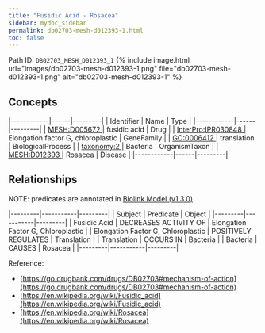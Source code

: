 ```yaml
---
title: "Fusidic Acid - Rosacea"
sidebar: mydoc_sidebar
permalink: db02703-mesh-d012393-1.html
toc: false 
---
```



Path ID: `DB02703_MESH_D012393_1`
{% include image.html url="images/db02703-mesh-d012393-1.png" file="db02703-mesh-d012393-1.png" alt="db02703-mesh-d012393-1" %}

## Concepts

|------------|------|---------|
| Identifier | Name | Type    |
|------------|------|---------|
| <a href="https://identifiers.org/MESH:D005672">MESH:D005672 </a> | fusidic acid | Drug |
| <a href="https://identifiers.org/InterPro:IPR030848">InterPro:IPR030848 </a> | Elongation factor G, chloroplastic | GeneFamily |
| <a href="https://identifiers.org/GO:0006412">GO:0006412 </a> | translation | BiologicalProcess |
| <a href="https://identifiers.org/taxonomy:2">taxonomy:2 </a> | Bacteria | OrganismTaxon |
| <a href="https://identifiers.org/MESH:D012393">MESH:D012393 </a> | Rosacea | Disease |
|------------|------|---------|

## Relationships


NOTE: predicates are annotated in <a href="https://github.com/biolink/biolink-model/releases/tag/v1.3.0">Biolink Model (v1.3.0)</a>

|---------|-----------|---------|
| Subject | Predicate | Object  |
|---------|-----------|---------|
| Fusidic Acid | DECREASES ACTIVITY OF | Elongation Factor G, Chloroplastic |
| Elongation Factor G, Chloroplastic | POSITIVELY REGULATES | Translation |
| Translation | OCCURS IN | Bacteria |
| Bacteria | CAUSES | Rosacea |
|---------|-----------|---------|

Reference: 
  - [https://go.drugbank.com/drugs/DB02703#mechanism-of-action](https://go.drugbank.com/drugs/DB02703#mechanism-of-action)
  - [https://en.wikipedia.org/wiki/Fusidic_acid](https://en.wikipedia.org/wiki/Fusidic_acid)
  - [https://en.wikipedia.org/wiki/Rosacea](https://en.wikipedia.org/wiki/Rosacea)
